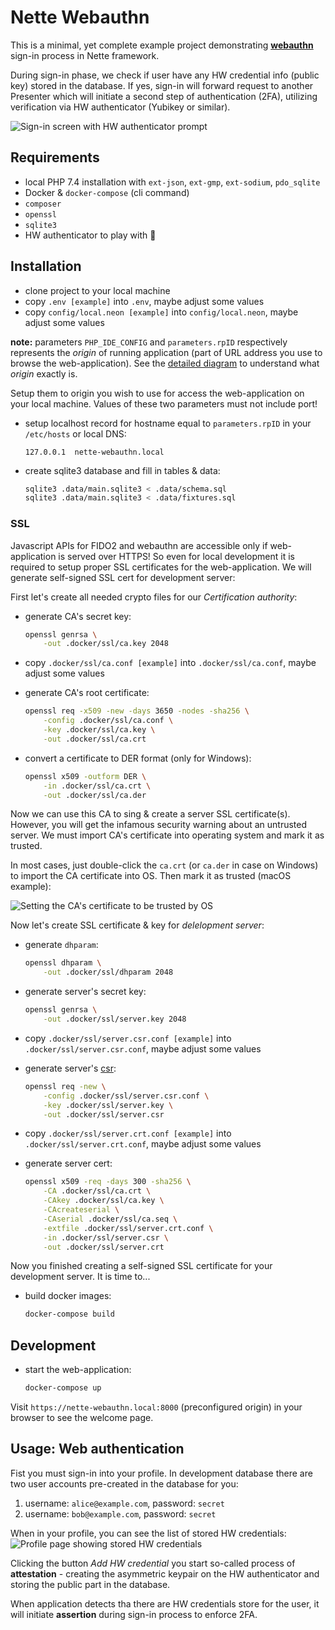 Nette Webauthn
==============

This is a minimal, yet complete example project demonstrating **[webauthn](https://developer.mozilla.org/en-US/docs/Web/API/Web_Authentication_API)** sign-in process in Nette framework.

During sign-in phase, we check if user have any HW credential info (public key) stored in the database. If yes, sign-in will forward request to another Presenter which will initiate a second step of authentication (2FA), utilizing verification via HW authenticator (Yubikey or similar).

![Sign-in screen with HW authenticator prompt](https://i.postimg.cc/65rRq1Sd/sign-in.png)

Requirements
------------

- local PHP 7.4 installation with `ext-json`, `ext-gmp`, `ext-sodium`, `pdo_sqlite`
- Docker & `docker-compose` (cli command)
- `composer`
- `openssl`
- `sqlite3`
- HW authenticator to play with 🙂


Installation
------------

- clone project to your local machine
- copy `.env [example]` into `.env`, maybe adjust some values
- copy `config/local.neon [example]` into `config/local.neon`, maybe adjust some values

**note:** parameters `PHP_IDE_CONFIG` and `parameters.rpID` respectively represents the *origin* of running application (part of URL address you use to browse the web-application). See the [detailed diagram](https://nodejs.org/api/url.html#url_url_strings_and_url_objects) to understand what *origin* exactly is.

Setup them to origin you wish to use for access the web-application on your local machine. Values of these two parameters must not include port!

- setup localhost record for hostname equal to `parameters.rpID` in your `/etc/hosts` or local DNS:

  ```
  127.0.0.1  nette-webauthn.local
  ```

- create sqlite3 database and fill in tables & data:

  ```bash
  sqlite3 .data/main.sqlite3 < .data/schema.sql
  sqlite3 .data/main.sqlite3 < .data/fixtures.sql
  ```

### SSL
Javascript APIs for FIDO2 and webauthn are accessible only if web-application is served over HTTPS! So even for local development it is required to setup proper SSL certificates for the web-application. We will generate self-signed SSL cert for development server:

First let's create all needed crypto files for our *Certification authority*:

- generate CA's secret key:

  ```bash
  openssl genrsa \
      -out .docker/ssl/ca.key 2048
  ```

- copy `.docker/ssl/ca.conf [example]` into `.docker/ssl/ca.conf`, maybe adjust some values

- generate CA's root certificate:

  ```bash
  openssl req -x509 -new -days 3650 -nodes -sha256 \
      -config .docker/ssl/ca.conf \
      -key .docker/ssl/ca.key \
      -out .docker/ssl/ca.crt
  ```

- convert a certificate to DER format (only for Windows):

  ```bash
  openssl x509 -outform DER \
      -in .docker/ssl/ca.crt \
      -out .docker/ssl/ca.der
  ```

Now we can use this CA to sing & create a server SSL certificate(s). However, you will get the infamous security warning about an untrusted server. We must import CA's certificate into operating system and mark it as trusted.

In most cases, just double-click the `ca.crt` (or `ca.der` in case on Windows) to import the CA certificate into OS. Then mark it as trusted (macOS example):

![Setting the CA's certificate to be trusted by OS](https://i.postimg.cc/sDchrHv1/trusting.png)

Now let's create SSL certificate & key for *delelopment server*:

- generate `dhparam`:

  ```bash
  openssl dhparam \
      -out .docker/ssl/dhparam 2048
  ```

- generate server's secret key:

  ```bash
  openssl genrsa \
      -out .docker/ssl/server.key 2048
  ```

- copy `.docker/ssl/server.csr.conf [example]` into `.docker/ssl/server.csr.conf`, maybe adjust some values

- generate server's [csr](https://www.sslshopper.com/what-is-a-csr-certificate-signing-request.html):

  ```bash
  openssl req -new \
      -config .docker/ssl/server.csr.conf \
      -key .docker/ssl/server.key \
      -out .docker/ssl/server.csr
  ```

- copy `.docker/ssl/server.crt.conf [example]` into `.docker/ssl/server.crt.conf`, maybe adjust some values

- generate server cert:

  ```bash
  openssl x509 -req -days 300 -sha256 \
      -CA .docker/ssl/ca.crt \
      -CAkey .docker/ssl/ca.key \
      -CAcreateserial \
      -CAserial .docker/ssl/ca.seq \
      -extfile .docker/ssl/server.crt.conf \
      -in .docker/ssl/server.csr \
      -out .docker/ssl/server.crt
  ```

Now you finished creating a self-signed SSL certificate for your development server. It is time to...

- build docker images:

  ```bash
  docker-compose build
  ```


Development
-----------

- start the web-application:

  ```bash
  docker-compose up
  ```

Visit `https://nette-webauthn.local:8000` (preconfigured origin) in your browser to see the welcome page.


Usage: Web authentication
-------------------------

Fist you must sign-in into your profile. In development database there are two user accounts pre-created in the database for you:

1. username: `alice@example.com`, password: `secret`
1. username: `bob@example.com`, password: `secret`

When in your profile, you can see the list of stored HW credentials:
![Profile page showing stored HW credentials](https://i.postimg.cc/V6D861wJ/profile.png)

Clicking the button *Add HW credential* you start so-called process of **attestation** - creating the asymmetric keypair on the HW authenticator and storing the public part in the database.

When application detects tha there are HW credentials store for the user, it will initiate **assertion** during sign-in process to enforce 2FA.
